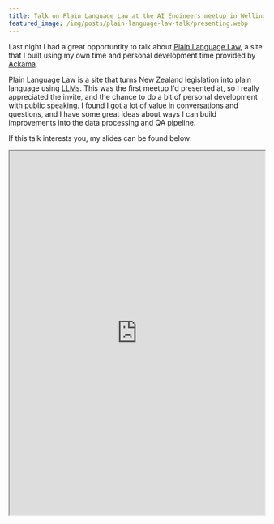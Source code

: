 ```yaml
---
title: Talk on Plain Language Law at the AI Engineers meetup in Wellington, NZ
featured_image: /img/posts/plain-language-law-talk/presenting.webp
---
```


Last night I had a great opportuntity to talk about [Plain Language Law](https://plainlanguagelaw.nz), a site that I built using my own time and personal development time provided by [Ackama](https://ackama.com).

Plain Language Law is a site that turns New Zealand legislation into plain language using <abbr title="Large Language Models">LLMs</abbr>. This was the first meetup I'd presented at, so I really appreciated the invite, and the chance to do a bit of personal development with public speaking. I found I got a lot of value in conversations and questions, and I have some great ideas about ways I can build improvements into the data processing and QA pipeline.

If this talk interests you, my slides can be found below:

<iframe src="https://www.joshmcarthur.com/plain-language-talk/" style="width: 1280px; height: 720px; max-width: 100%;"></iframe>
